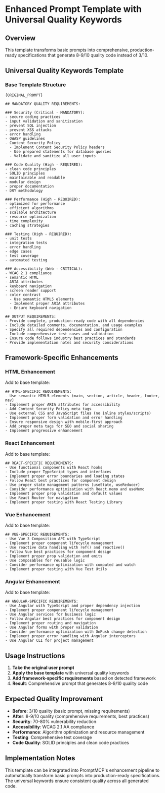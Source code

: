 # Enhanced Prompt Template with Universal Quality Keywords

## Overview
This template transforms basic prompts into comprehensive, production-ready specifications that generate 8-9/10 quality code instead of 3/10.

## Universal Quality Keywords Template

### Base Template Structure
```
{ORIGINAL_PROMPT}

## MANDATORY QUALITY REQUIREMENTS:

### Security (Critical - MANDATORY):
- secure coding practices
- input validation and sanitization
- prevent SQL injection
- prevent XSS attacks
- error handling
- OWASP guidelines
- Content Security Policy
  - Implement Content Security Policy headers
  - Use prepared statements for database queries
  - Validate and sanitize all user inputs

### Code Quality (High - REQUIRED):
- clean code principles
- SOLID principles
- maintainable and readable
- modular design
- proper documentation
- DRY methodology

### Performance (High - REQUIRED):
- optimized for performance
- efficient algorithms
- scalable architecture
- resource optimization
- time complexity
- caching strategies

### Testing (High - REQUIRED):
- unit tests
- integration tests
- error handling
- edge cases
- test coverage
- automated testing

### Accessibility (Web - CRITICAL):
- WCAG 2.1 compliance
- semantic HTML
- ARIA attributes
- keyboard navigation
- screen reader support
- color contrast
  - Use semantic HTML5 elements
  - Implement proper ARIA attributes
  - Ensure keyboard navigation

## OUTPUT REQUIREMENTS:
- Provide complete, production-ready code with all dependencies
- Include detailed comments, documentation, and usage examples
- Specify all required dependencies and configuration
- Include comprehensive test cases and validation
- Ensure code follows industry best practices and standards
- Provide implementation notes and security considerations
```

## Framework-Specific Enhancements

### HTML Enhancement
Add to base template:
```
## HTML-SPECIFIC REQUIREMENTS:
- Use semantic HTML5 elements (main, section, article, header, footer, nav)
- Implement proper ARIA attributes for accessibility
- Add Content Security Policy meta tags
- Use external CSS and JavaScript files (no inline styles/scripts)
- Implement proper form validation and error handling
- Ensure responsive design with mobile-first approach
- Add proper meta tags for SEO and social sharing
- Implement progressive enhancement
```

### React Enhancement
Add to base template:
```
## REACT-SPECIFIC REQUIREMENTS:
- Use functional components with React hooks
- Include proper TypeScript types and interfaces
- Implement proper error boundaries and loading states
- Follow React best practices for component design
- Use proper state management patterns (useState, useReducer)
- Consider performance optimization with React.memo and useMemo
- Implement proper prop validation and default values
- Use React Router for navigation
- Implement proper testing with React Testing Library
```

### Vue Enhancement
Add to base template:
```
## VUE-SPECIFIC REQUIREMENTS:
- Use Vue 3 Composition API with TypeScript
- Implement proper component lifecycle management
- Use reactive data handling with ref() and reactive()
- Follow Vue best practices for component design
- Implement proper prop validation and emits
- Use composables for reusable logic
- Consider performance optimization with computed and watch
- Implement proper testing with Vue Test Utils
```

### Angular Enhancement
Add to base template:
```
## ANGULAR-SPECIFIC REQUIREMENTS:
- Use Angular with TypeScript and proper dependency injection
- Implement proper component lifecycle management
- Use Angular services for business logic
- Follow Angular best practices for component design
- Implement proper routing and navigation
- Use Angular forms with proper validation
- Consider performance optimization with OnPush change detection
- Implement proper error handling with Angular interceptors
- Use Angular CLI for project management
```

## Usage Instructions

1. **Take the original user prompt**
2. **Apply the base template** with universal quality keywords
3. **Add framework-specific requirements** based on detected framework
4. **Result**: Comprehensive prompt that generates 8-9/10 quality code

## Expected Quality Improvement

- **Before**: 3/10 quality (basic prompt, missing requirements)
- **After**: 8-9/10 quality (comprehensive requirements, best practices)
- **Security**: 70-80% vulnerability reduction
- **Accessibility**: WCAG 2.1 AA compliance
- **Performance**: Algorithm optimization and resource management
- **Testing**: Comprehensive test coverage
- **Code Quality**: SOLID principles and clean code practices

## Implementation Notes

This template can be integrated into PromptMCP's enhancement pipeline to automatically transform basic prompts into production-ready specifications. The universal keywords ensure consistent quality across all generated code.
